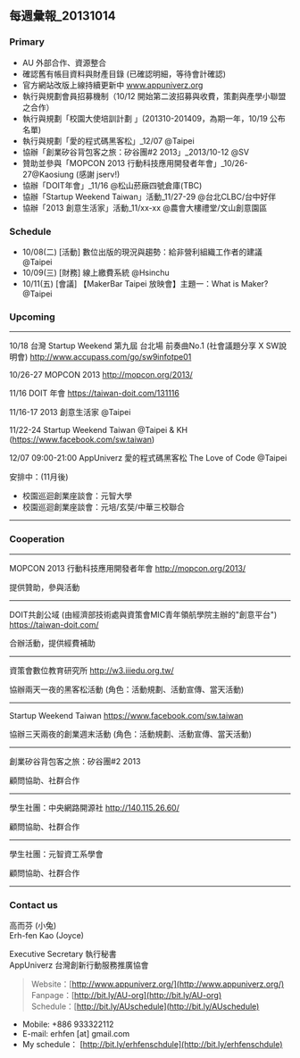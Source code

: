 ## 每週彙報_20131014

### Primary
* AU 外部合作、資源整合
* 確認舊有帳目資料與財產目錄 (已確認明細，等待會計確認)
* 官方網站改版上線持續更新中 www.appuniverz.org
* 執行與規劃會員招募機制（10/12 開始第二波招募與收費，策劃與產學小聯盟之合作）
* 執行與規劃「校園大使培訓計劃 」(201310-201409，為期一年，10/19 公布名單)
* 執行與規劃「愛的程式碼黑客松」_12/07 @Taipei
* 協辦「創業矽谷背包客之旅：矽谷團#2 2013」_2013/10-12 @SV
* 贊助並參與「MOPCON 2013 行動科技應用開發者年會」_10/26-27@Kaosiung (感謝 jserv!)
* 協辦「DOIT年會」_11/16 @松山菸廠四號倉庫(TBC)
* 協辦「Startup Weekend Taiwan」活動_11/27-29 @台北CLBC/台中好伴
* 協辦「2013 創意生活家」活動_11/xx-xx @農會大樓禮堂/文山創意園區

### Schedule

* 10/08(二) [活動] 數位出版的現況與趨勢：給非營利組織工作者的建議 @Taipei
* 10/09(三) [財務] 線上繳費系統 @Hsinchu
* 10/11(五) [會議] 【MakerBar Taipei 放映會】主題一：What is Maker? @Taipei


### Upcoming

----------------------------

10/18 台灣 Startup Weekend 第九屆 台北場 前奏曲No.1 (社會議題分享 X SW說明會) http://www.accupass.com/go/sw9infotpe01

10/26-27 MOPCON 2013 http://mopcon.org/2013/

11/16 DOIT 年會 https://taiwan-doit.com/131116

11/16-17 2013 創意生活家 @Taipei 

11/22-24 Startup Weekend Taiwan @Taipei & KH (https://www.facebook.com/sw.taiwan)

12/07 09:00-21:00 AppUniverz 愛的程式碼黑客松 The Love of Code @Taipei

安排中：(11月後)

* 校園巡迴創業座談會：元智大學
* 校園巡迴創業座談會：元培/玄奘/中華三校聯合

----------------------------



### Cooperation
----------------------------
MOPCON 2013 行動科技應用開發者年會 http://mopcon.org/2013/

提供贊助，參與活動

----------------------------
DOIT共創公域 (由經濟部技術處與資策會MIC青年領航學院主辦的"創意平台") https://taiwan-doit.com/

合辦活動，提供經費補助

----------------------------
資策會數位教育研究所 http://w3.iiiedu.org.tw/

協辦兩天一夜的黑客松活動 (角色：活動規劃、活動宣傳、當天活動)

----------------------------
Startup Weekend Taiwan https://www.facebook.com/sw.taiwan

協辦三天兩夜的創業週末活動 (角色：活動規劃、活動宣傳、當天活動)

----------------------------
創業矽谷背包客之旅：矽谷團#2 2013

顧問協助、社群合作

----------------------------
學生社團：中央網路開源社 http://140.115.26.60/

顧問協助、社群合作

----------------------------
學生社團：元智資工系學會

顧問協助、社群合作

----------------------------


### Contact us

高而芬 (小兔) <br/>
Erh-fen Kao (Joyce) <br/>

Executive Secretary 執行秘書 <br/>
AppUniverz 台灣創新行動服務推廣協會 <br/>
> Website：[http://www.appuniverz.org/](http://www.appuniverz.org/) <br/>
> Fanpage：[http://bit.ly/AU-org](http://bit.ly/AU-org) <br/>
> Schedule：[http://bit.ly/AUschedule](http://bit.ly/AUschedule) <br/>

* Mobile: +886 933322112 
* E-mail: erhfen [at] gmail.com 
* My schedule： [http://bit.ly/erhfenschdule](http://bit.ly/erhfenschdule)
